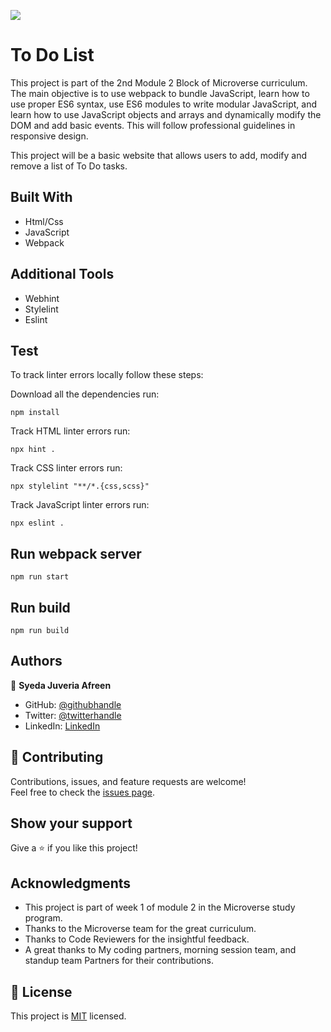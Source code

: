 ![](https://img.shields.io/badge/Microverse-blueviolet)

# To Do List

This project is part of the 2nd Module 2 Block of Microverse curriculum. The main objective is to use webpack to bundle JavaScript, learn how to use proper ES6 syntax, use ES6 modules to write modular JavaScript, and learn how to use JavaScript objects and arrays and dynamically modify the DOM and add basic events. This will follow professional guidelines in responsive design.

This project will be a basic website that allows users to add, modify and remove a list of To Do tasks.

## Built With

- Html/Css
- JavaScript
- Webpack

## Additional Tools

- Webhint
- Stylelint
- Eslint 

## Test
To track linter errors locally follow these steps:  

Download all the dependencies run:
```
npm install
```
Track HTML linter errors run:
```
npx hint .
```
Track CSS linter errors run:
```
npx stylelint "**/*.{css,scss}"
```
Track JavaScript linter errors run:
```
npx eslint .
```
## Run webpack server
```
npm run start
```

## Run build
```
npm run build
```

## Authors

👤 **Syeda Juveria Afreen**

- GitHub: [@githubhandle](https://github.com/)
- Twitter: [@twitterhandle](https://twitter.com/)
- LinkedIn: [LinkedIn](https://www.linkedin.com/in//)


## 🤝 Contributing

Contributions, issues, and feature requests are welcome!  
Feel free to check the [issues page]().


## Show your support

Give a ⭐️ if you like this project!

## Acknowledgments

- This project is part of week 1 of module 2 in the Microverse study program.
- Thanks to the Microverse team for the great curriculum.
- Thanks to Code Reviewers for the insightful feedback.
- A great thanks to My coding partners, morning session team, and standup team Partners for their contributions.

## 📝 License

This project is [MIT](./MIT.md) licensed.
